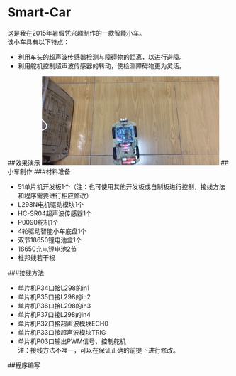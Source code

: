 # Smart-Car
这是我在2015年暑假凭兴趣制作的一款智能小车。  
该小车具有以下特点：  
* 利用车头的超声波传感器检测与障碍物的距离，以进行避障。  
* 利用舵机控制超声波传感器的转动，使检测障碍物更为灵活。

##效果演示
![car](https://github.com/Jason-Flash/Smart-Car/blob/master/image/SmartCar.gif)
##小车制作
###材料准备
* 51单片机开发板1个（注：也可使用其他开发板或自制板进行控制，接线方法和程序需要进行相应修改）  
* L298N电机驱动模块1个  
* HC-SR04超声波传感器1个  
* P0090舵机1个  
* 4轮驱动智能小车底盘1个  
* 双节18650锂电池盒1个
* 18650充电锂电池2节  
* 杜邦线若干根

###接线方法
* 单片机P34口接L298的in1  
* 单片机P35口接L298的in2  
* 单片机P36口接L298的in3  
* 单片机P37口接L298的in4  
* 单片机P32口接超声波模块ECH0  
* 单片机P33口接超声波模块TRIG  
* 单片机P03口输出PWM信号，控制舵机  
注：接线方法不唯一，可以在保证正确的前提下进行修改。

##程序编写
